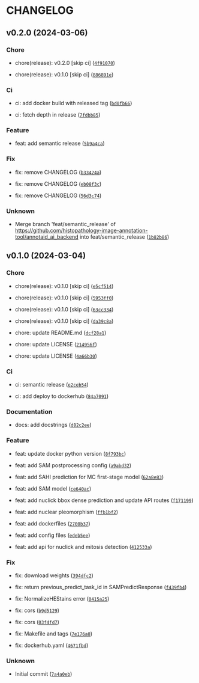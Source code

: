 # CHANGELOG



## v0.2.0 (2024-03-06)

### Chore

* chore(release): v0.2.0 [skip ci] ([`4f91070`](https://github.com/histopathology-image-annotation-tool/annotaid_ai_backend/commit/4f91070162f565a34510519aa0e05ed108cc28f1))

* chore(release): v0.1.0 [skip ci] ([`886891e`](https://github.com/histopathology-image-annotation-tool/annotaid_ai_backend/commit/886891ebed26007e69be2b15479248c6e3beb8f2))

### Ci

* ci: add docker build with released tag ([`bd0fb66`](https://github.com/histopathology-image-annotation-tool/annotaid_ai_backend/commit/bd0fb668979712f7c69c6ebe9a213148221fce1e))

* ci: fetch depth in release ([`7fdbb85`](https://github.com/histopathology-image-annotation-tool/annotaid_ai_backend/commit/7fdbb85ffe1ae139a10d2d4cff6868f8b610485a))

### Feature

* feat: add semantic release ([`5b9a4ca`](https://github.com/histopathology-image-annotation-tool/annotaid_ai_backend/commit/5b9a4ca5efbe6cac31c7c60c9e5f58df498615c9))

### Fix

* fix: remove CHANGELOG ([`b33424a`](https://github.com/histopathology-image-annotation-tool/annotaid_ai_backend/commit/b33424aa59bb9efaadda2bf324f516190f2839ee))

* fix: remove CHANGELOG ([`eb08f3c`](https://github.com/histopathology-image-annotation-tool/annotaid_ai_backend/commit/eb08f3c37e45c129888ed2a8176bc857a3ee466a))

* fix: remove CHANGELOG ([`56d3c74`](https://github.com/histopathology-image-annotation-tool/annotaid_ai_backend/commit/56d3c74262f5a69638a99ad8db14413fbd579f79))

### Unknown

* Merge branch &#39;feat/semantic_release&#39; of https://github.com/histopathology-image-annotation-tool/annotaid_ai_backend into feat/semantic_release ([`1b82b86`](https://github.com/histopathology-image-annotation-tool/annotaid_ai_backend/commit/1b82b86926d0d33fa299edee90bffba9de846025))


## v0.1.0 (2024-03-04)

### Chore

* chore(release): v0.1.0 [skip ci] ([`e5cf514`](https://github.com/histopathology-image-annotation-tool/annotaid_ai_backend/commit/e5cf5145446bb432286154a51b7b36b01f4d2fa3))

* chore(release): v0.1.0 [skip ci] ([`5953ff0`](https://github.com/histopathology-image-annotation-tool/annotaid_ai_backend/commit/5953ff029f9450b97b6b1abee7544a7ba91a2ab5))

* chore(release): v0.1.0 [skip ci] ([`63cc334`](https://github.com/histopathology-image-annotation-tool/annotaid_ai_backend/commit/63cc3342dd6d124e7d3da0720bcf420ec79efa14))

* chore(release): v0.1.0 [skip ci] ([`da39c8a`](https://github.com/histopathology-image-annotation-tool/annotaid_ai_backend/commit/da39c8a2635a56d31d961d17c5a0b6025390d982))

* chore: update README.md ([`dcf28a1`](https://github.com/histopathology-image-annotation-tool/annotaid_ai_backend/commit/dcf28a1a65c6230f37cf018e9be488f1a42ec3d1))

* chore: update LICENSE ([`214956f`](https://github.com/histopathology-image-annotation-tool/annotaid_ai_backend/commit/214956fea5bf1b2b208946e797e925277cf1bfae))

* chore: update LICENSE ([`4a66b30`](https://github.com/histopathology-image-annotation-tool/annotaid_ai_backend/commit/4a66b304d4d102d59bced3eaf8abd0883535b444))

### Ci

* ci: semantic release ([`e2ceb54`](https://github.com/histopathology-image-annotation-tool/annotaid_ai_backend/commit/e2ceb54f9b77808715e54bc7b6ce686196a5dcea))

* ci: add deploy to dockerhub ([`84a7091`](https://github.com/histopathology-image-annotation-tool/annotaid_ai_backend/commit/84a7091c505828b7248937a1da987dfa7165f5cd))

### Documentation

* docs: add docstrings ([`d82c2ee`](https://github.com/histopathology-image-annotation-tool/annotaid_ai_backend/commit/d82c2ee215d7f8fd4af03261773cf06ff741c663))

### Feature

* feat: update docker python version ([`8f793bc`](https://github.com/histopathology-image-annotation-tool/annotaid_ai_backend/commit/8f793bc3f17df3144f7e41d65386c0985d82ab04))

* feat: add SAM postprocessing config ([`a9abd32`](https://github.com/histopathology-image-annotation-tool/annotaid_ai_backend/commit/a9abd324dbd71d25a200c2d70817325e3a2c749e))

* feat: add SAHI prediction for MC first-stage model ([`62a8e83`](https://github.com/histopathology-image-annotation-tool/annotaid_ai_backend/commit/62a8e8341523af42ba5a3523cb2f580e31c8958b))

* feat: add SAM model ([`ce640ac`](https://github.com/histopathology-image-annotation-tool/annotaid_ai_backend/commit/ce640aca7534b0f0ef380892b607a97974006538))

* feat: add nuclick bbox dense prediction and update API routes ([`f171199`](https://github.com/histopathology-image-annotation-tool/annotaid_ai_backend/commit/f1711995b7629224a66240e0d22b3d5821772ffc))

* feat: add nuclear pleomorphism ([`ffb1bf2`](https://github.com/histopathology-image-annotation-tool/annotaid_ai_backend/commit/ffb1bf2d1116245c74a2347b6a10242d88b3a5f3))

* feat: add dockerfiles ([`2700b37`](https://github.com/histopathology-image-annotation-tool/annotaid_ai_backend/commit/2700b37acc3dfb561322eecc98da09860c13977e))

* feat: add config files ([`edeb5ee`](https://github.com/histopathology-image-annotation-tool/annotaid_ai_backend/commit/edeb5ee69210290ba398da8425b7a6c6668cb27e))

* feat: add api for nuclick and mitosis detection ([`412533a`](https://github.com/histopathology-image-annotation-tool/annotaid_ai_backend/commit/412533ae64d6c422939f8fa7e4ed03581ee75559))

### Fix

* fix: download weights ([`394dfc2`](https://github.com/histopathology-image-annotation-tool/annotaid_ai_backend/commit/394dfc2b937580b4243fddefe97787e41df24322))

* fix: return previous_predict_task_id in SAMPredictResponse ([`f439fb4`](https://github.com/histopathology-image-annotation-tool/annotaid_ai_backend/commit/f439fb4e8889e9f218510dc2a59970dc6531b760))

* fix: NormalizeHEStains error ([`0415a25`](https://github.com/histopathology-image-annotation-tool/annotaid_ai_backend/commit/0415a25df8b9b3fec38906d5ebd2e022b327ed55))

* fix: cors ([`b9d5129`](https://github.com/histopathology-image-annotation-tool/annotaid_ai_backend/commit/b9d5129cae3126592dea0b0851c898fe630a5a44))

* fix: cors ([`03f4fd7`](https://github.com/histopathology-image-annotation-tool/annotaid_ai_backend/commit/03f4fd7dbfeee0c4750ac20b2a5a02d529ec3ad0))

* fix: Makefile and tags ([`7e176a0`](https://github.com/histopathology-image-annotation-tool/annotaid_ai_backend/commit/7e176a0cafaa61fce9a3e9b12f375049eee22e54))

* fix: dockerhub.yaml ([`4671fbd`](https://github.com/histopathology-image-annotation-tool/annotaid_ai_backend/commit/4671fbd09a675667dbb8c801162dbd1757ebc4d7))

### Unknown

* Initial commit ([`7a4a0eb`](https://github.com/histopathology-image-annotation-tool/annotaid_ai_backend/commit/7a4a0eb3f3578c227e6540ecdc103d06ff733dda))
